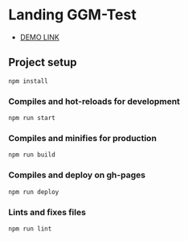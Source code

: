 # Landing GGM-Test

- [DEMO LINK](https://vuejs-crud-app.herokuapp.com/)

## Project setup
```
npm install
```

### Compiles and hot-reloads for development
```
npm run start
```

### Compiles and minifies for production
```
npm run build
```

### Compiles and deploy on gh-pages
```
npm run deploy
```

### Lints and fixes files
```
npm run lint
```
